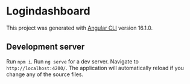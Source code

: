 # Logindashboard

This project was generated with [Angular CLI](https://github.com/angular/angular-cli) version 16.1.0.

## Development server
Run `npm i`.
Run `ng serve` for a dev server. Navigate to `http://localhost:4200/`. The application will automatically reload if you change any of the source files.

